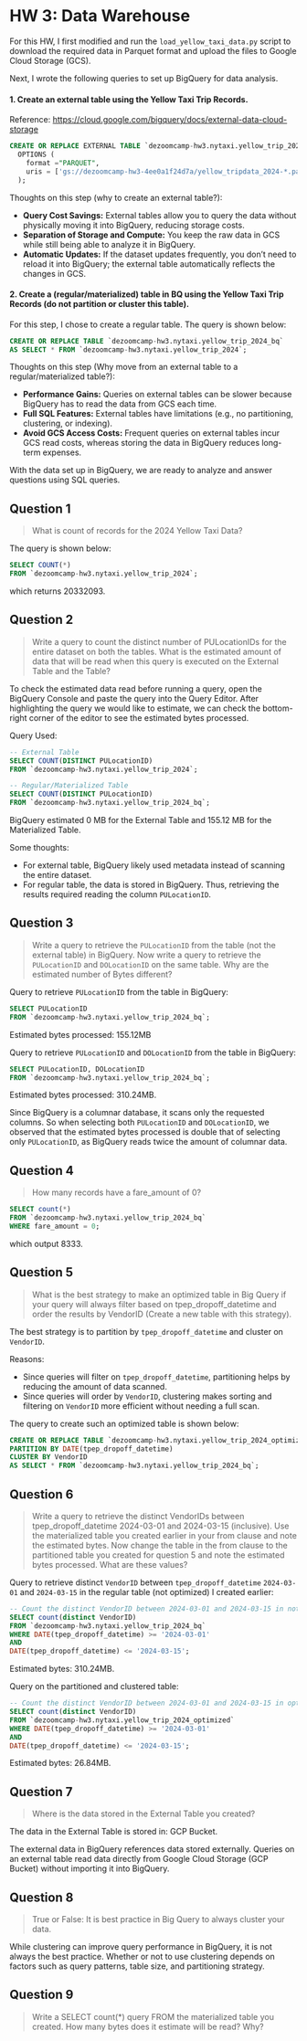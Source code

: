 # HW 3: Data Warehouse

For this HW, I first modified and run the `load_yellow_taxi_data.py` script to download the required data in Parquet format and upload the files to Google Cloud Storage (GCS).

Next, I wrote the following queries to set up BigQuery for data analysis.

#### 1. Create an external table using the Yellow Taxi Trip Records.

Reference: https://cloud.google.com/bigquery/docs/external-data-cloud-storage

```sql
CREATE OR REPLACE EXTERNAL TABLE `dezoomcamp-hw3.nytaxi.yellow_trip_2024`
  OPTIONS (
    format ="PARQUET",
    uris = ['gs://dezoomcamp-hw3-4ee0a1f24d7a/yellow_tripdata_2024-*.parquet']
  );
```

Thoughts on this step (why to create an external table?):
- **Query Cost Savings:** External tables allow you to query the data without physically moving it into BigQuery, reducing storage costs.
- **Separation of Storage and Compute:** You keep the raw data in GCS while still being able to analyze it in BigQuery.
- **Automatic Updates:** If the dataset updates frequently, you don’t need to reload it into BigQuery; the external table automatically reflects the changes in GCS.

#### 2. Create a (regular/materialized) table in BQ using the Yellow Taxi Trip Records (do not partition or cluster this table).

For this step, I chose to create a regular table. The query is shown below:

```sql
CREATE OR REPLACE TABLE `dezoomcamp-hw3.nytaxi.yellow_trip_2024_bq`
AS SELECT * FROM `dezoomcamp-hw3.nytaxi.yellow_trip_2024`;
```

Thoughts on this step (Why move from an external table to a regular/materialized table?):
- **Performance Gains:** Queries on external tables can be slower because BigQuery has to read the data from GCS each time.
- **Full SQL Features:** External tables have limitations (e.g., no partitioning, clustering, or indexing).
- **Avoid GCS Access Costs:** Frequent queries on external tables incur GCS read costs, whereas storing the data in BigQuery reduces long-term expenses.

With the data set up in BigQuery, we are ready to analyze and answer questions using SQL queries.


## Question 1

>  What is count of records for the 2024 Yellow Taxi Data?

The query is shown below:

```sql
SELECT COUNT(*)
FROM `dezoomcamp-hw3.nytaxi.yellow_trip_2024`;
```

which returns 20332093.

## Question 2

> Write a query to count the distinct number of PULocationIDs for the entire dataset on both the tables.
> What is the estimated amount of data that will be read when this query is executed on the External Table and the Table?

To check the estimated data read before running a query, open the BigQuery Console and paste the query into the Query Editor. After highlighting the query we would like to estimate, we can check the bottom-right corner of the editor to see the estimated bytes processed.

Query Used:

```sql
-- External Table
SELECT COUNT(DISTINCT PULocationID)
FROM `dezoomcamp-hw3.nytaxi.yellow_trip_2024`;
```

```sql
-- Regular/Materialized Table
SELECT COUNT(DISTINCT PULocationID)
FROM `dezoomcamp-hw3.nytaxi.yellow_trip_2024_bq`;
```

BigQuery estimated 0 MB for the External Table and 155.12 MB for the Materialized Table.

Some thoughts:
- For external table, BigQuery likely used metadata instead of scanning the entire dataset.
- For regular table, the data is stored in BigQuery. Thus, retrieving the results required reading the column `PULocationID`.

## Question 3

> Write a query to retrieve the `PULocationID` from the table (not the external table) in BigQuery.
> Now write a query to retrieve the `PULocationID` and `DOLocationID` on the same table. Why are the estimated number of Bytes different?

Query to retrieve `PULocationID` from the table in BigQuery:
```sql
SELECT PULocationID
FROM `dezoomcamp-hw3.nytaxi.yellow_trip_2024_bq`;
```
Estimated bytes processed: 155.12MB

Query to retrieve `PULocationID` and `DOLocationID` from the table in BigQuery:
```sql
SELECT PULocationID, DOLocationID
FROM `dezoomcamp-hw3.nytaxi.yellow_trip_2024_bq`;
```
Estimated bytes processed: 310.24MB. 

Since BigQuery is a columnar database, it scans only the requested columns. So when selecting both `PULocationID` and `DOLocationID`, we observed that the estimated bytes processed is double that of selecting only `PULocationID`, as BigQuery reads twice the amount of columnar data.

## Question 4

> How many records have a fare_amount of 0?

```SQL
SELECT count(*)
FROM `dezoomcamp-hw3.nytaxi.yellow_trip_2024_bq`
WHERE fare_amount = 0;
```

which output 8333.

## Question 5

> What is the best strategy to make an optimized table in Big Query if your query will always filter based on tpep_dropoff_datetime and order the results by VendorID (Create a new table with this strategy).

The best strategy is to partition by `tpep_dropoff_datetime` and cluster on `VendorID`.

Reasons:
- Since queries will filter on `tpep_dropoff_datetime`, partitioning helps by reducing the amount of data scanned.
- Since queries will order by `VendorID`, clustering makes sorting and filtering on `VendorID` more efficient without needing a full scan.

The query to create such an optimized table is shown below:

```sql
CREATE OR REPLACE TABLE `dezoomcamp-hw3.nytaxi.yellow_trip_2024_optimized`
PARTITION BY DATE(tpep_dropoff_datetime)
CLUSTER BY VendorID
AS SELECT * FROM `dezoomcamp-hw3.nytaxi.yellow_trip_2024_bq`;
```


## Question 6

> Write a query to retrieve the distinct VendorIDs between tpep_dropoff_datetime 2024-03-01 and 2024-03-15 (inclusive).
> Use the materialized table you created earlier in your from clause and note the estimated bytes. Now change the table in the from clause to the partitioned table you created for question 5 and note the estimated bytes processed. What are these values?

Query to retrieve distinct `VendorID` between `tpep_dropoff_datetime` `2024-03-01` and `2024-03-15` in the regular table (not optimized) I created earlier:
```sql
-- Count the distinct VendorID between 2024-03-01 and 2024-03-15 in not optimized table
SELECT count(distinct VendorID)
FROM `dezoomcamp-hw3.nytaxi.yellow_trip_2024_bq`
WHERE DATE(tpep_dropoff_datetime) >= '2024-03-01'
AND
DATE(tpep_dropoff_datetime) <= '2024-03-15';
```

Estimated bytes: 310.24MB.

Query on the partitioned and clustered table:
```sql
-- Count the distinct VendorID between 2024-03-01 and 2024-03-15 in optimized table
SELECT count(distinct VendorID)
FROM `dezoomcamp-hw3.nytaxi.yellow_trip_2024_optimized`
WHERE DATE(tpep_dropoff_datetime) >= '2024-03-01'
AND
DATE(tpep_dropoff_datetime) <= '2024-03-15';
```

Estimated bytes: 26.84MB.


## Question 7

> Where is the data stored in the External Table you created?

The data in the External Table is stored in: GCP Bucket.

The external data in BigQuery references data stored externally. Queries on an external table read data directly from Google Cloud Storage (GCP Bucket) without importing it into BigQuery.

## Question 8

> True or False: It is best practice in Big Query to always cluster your data.

While clustering can improve query performance in BigQuery, it is not always the best practice. Whether or not to use clustering depends on factors such as query patterns, table size, and partitioning strategy.

## Question 9

> Write a SELECT count(*) query FROM the materialized table you created. How many bytes does it estimate will be read? Why?
